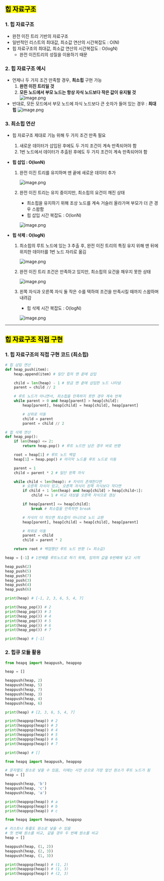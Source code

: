 ## <mark color="#fbc956">힙 자료구조</mark>

### 1. 힙 자료구조

- 완전 이진 트리 기반의 자료구조
- 일반적인 리스트의 최대값, 최소값 연산의 시간복잡도 : O(N)
- 힙 자료구조의 최대값, 최소값 연산의 시간복잡도 : O(logN)
  - 완전 이진트리의 성질을 이용하기 때문

### 2. 힙 자료구조 예시

- 언제나 두 가지 조건 만족할 경우, **최소힙** 구현 가능
  1. **완전 이진 트리일 것**
  2. **모든 노드에서 부모 노드는 항상 자식 노드보다 작은 값이 유지될 것**
     ![image.png](/Algorithm/assets/heap_1.png)
- 반대로, 모든 모드에서 부모 노드에 자식 노드보다 큰 숫자가 들어 있는 경우 : **최대힙**
  ![image.png](/Algorithm/assets/heap_2.png)

### 3. 최소힙 연산

- 힙 자료구조 제대로 기능 위해 두 가지 조건 만족 필요

  1. 새로운 데이터가 삽입된 후에도 두 가지 조건이 계속 만족되어야 함
  2. 1번 노드에서 데이터가 추출된 후에도 두 가지 조건이 계속 만족되어야 함

- **힙 삽입 : O(lonN)**

  1. 완전 이진 트리를 유지하며 맨 끝에 새로운 데이터 추가

     ![image.png](/Algorithm/assets/heap_3.png)

  2. 완전 이진 트리는 유지 중이지만, 최소힙의 요건이 깨진 상태

     - 최소힙을 유지하기 위해 조상 노드를 계속 거슬러 올라가며 부모가 더 큰 경우 스왑함
     - 힙 삽입 시간 복잡도 : O(lonN)

     ![image.png](/Algorithm/assets/heap_4.png)

- **힙 삭제 : O(logN)**

  1. 최소힙의 루트 노드에 있는 3 추출 후, 완전 이진 트리의 특징 유지 위해 맨 뒤에 위치한 데이터를 1번 노드 자리로 옮김

     ![image.png](/Algorithm/assets/heap_5.png)

  2. 완전 이진 트리 조건은 만족하고 있지만, 최소힙의 요건을 채우지 못한 상태

     ![image.png](/Algorithm/assets/heap_6.png)

  3. 왼쪽 자식과 오른쪽 자식 둘 작은 수를 택하여 조건을 만족시킬 때까지 스왑하며 내려감

     - 힙 삭제 시간 복잡도 : O(logN)

     ![image.png](/Algorithm/assets/heap_7.png)

---

## <mark color="#fbc956">힙 자료구조 직접 구현</mark>

### 1. 힙 자료구조의 직접 구현 코드 (최소힙)

```python
# 힙 삽입 연산
def heap_push(item):
	heap.append(item) # 일단 힙의 맨 끝에 삽입

	child = len(heap) - 1 # 방금 맨 끝에 삽입한 노드 나타냄
	parent = child // 2

	# 루트 노드가 아니면서, 최소힙을 만족하지 못한 경우 계속 반복
	while parent > 0 and heap[parent] > heap[child]:
		heap[parent], heap[child] = heap[child], heap[parent]

		# 상위로 이동
		child = parent
		parent = child // 2

# 힙 삭제 연산
def heap_pop():
	if len(heap) <= 2:
		return heap.pop() # 루트 노드만 남은 경우 바로 반환

	root = heap[1] # 루트 노드 백업
	heap[1] = heap.pop() # 마지막 노드를 루트 노드로 이동

	parent = 1
	child = parent * 2 # 일단 왼쪽 자식

	while child < len(heap): # 자식이 존재한다면
		# 오른쪽 자식이 있고, 오른쪽 자식이 왼쪽 자식보다 작다면
		if child + 1 len(heap) and heap[child] > heap[child+1]:
			child += 1 # 비교 대상을 오른쪽 자식으로 갱싱

		if heap[parent] <= heap[child]:
			break # 최소힙을 만족하면 break

		# 자식이 더 작으면 최소힙이 아니므로 노드 교환
		heap[parent], heap[child] = heap[child], heap[parent]

		# 하위로 이동
		parent = child
		child = parent * 2

	return root # 백업했던 루트 노드 반환 (= 최소값)

heap = [-1] # 1번째를 루트노드로 하기 위해, 임의의 값을 0번째에 넣고 시작

heap_push(2)
heap_push(5)
heap_push(7)
heap_push(3)
heap_push(4)
heap_push(6)

print(heap) # [-1, 2, 3, 6, 5, 4, 7]

print(heap_pop()) # 2
print(heap_pop()) # 3
print(heap_pop()) # 4
print(heap_pop()) # 5
print(heap_pop()) # 6
print(heap_pop()) # 7

print(heap) # [-1]
```

### 2. 힙큐 모듈 활용

```python
from heapq import heappush, heappop

heap = []

heappush(heap, 2)
heappush(heap, 5)
heappush(heap, 7)
heappush(heap, 3)
heappush(heap, 4)
heappush(heap, 6)

print(heap) # [2, 3, 6, 5, 4, 7]

print(heappop(heap)) # 2
print(heappop(heap)) # 3
print(heappop(heap)) # 4
print(heappop(heap)) # 5
print(heappop(heap)) # 6
print(heappop(heap)) # 7

print(heap) # []
```

```python
from heapq import heappush, heappop

# 문자열도 원소로 넣을 수 있음, 이때는 사전 순으로 가장 앞선 원소가 루트 노드가 됨
heap = []

heappush(heap, 'b')
heappush(heap, 'c')
heappush(heap, 'a')

print(heappop(heap)) # a
print(heappop(heap)) # b
print(heappop(heap)) # c
```

```python
from heapq import heappush, heappop

# 리스트나 튜플도 원소로 넣을 수 있음
# 첫 번째 원소를 비교, 같을 경우 두 번째 원소를 비교
heap = []

heappush(heap, (1, 2))
heappush(heap, (2, 3))
heappush(heap, (1, 3))

print(heappop(heap)) # (1, 2)
print(heappop(heap)) # (1, 3)
print(heappop(heap)) # (2, 3)
```
